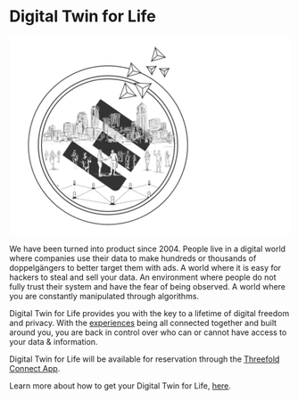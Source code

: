 # Digital Twin for Life 

![](img/dtl.png)

We have been turned into product since 2004. People live in a digital world where companies use their data to make hundreds or thousands of doppelgängers to better target them with ads. A world where it is easy for hackers to steal and sell your data. An environment where people do not fully trust their system and have the fear of being observed. A world where you are constantly manipulated through algorithms. 

Digital Twin for Life provides you with the key to a lifetime of digital freedom and privacy. With the [experiences](experiences) being all connected together and built around you, you are back in control over who can or cannot have access to your data & information. 

Digital Twin for Life will be available for reservation through the [Threefold Connect App](threefold_connect). 

Learn more about how to get your Digital Twin for Life, [here](get_your_dt_home).

